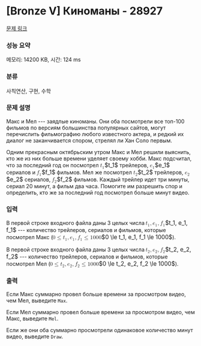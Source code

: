 # [Bronze V] Киноманы - 28927 

[문제 링크](https://www.acmicpc.net/problem/28927) 

### 성능 요약

메모리: 14200 KB, 시간: 124 ms

### 분류

사칙연산, 구현, 수학

### 문제 설명

<p>Макс и Мел --- заядлые киноманы. Они оба посмотрели все топ-100 фильмов по версиям большинства популярных сайтов, могут перечислить фильмографию любого известного актера, и редкий их диалог не заканчивается спором, стрелял ли Хан Соло первым. </p>

<p>Одним прекрасным октябрьским утром Макс и Мел решили выяснить, кто же из них больше времени уделяет своему хобби. Макс подсчитал, что за последний год он посмотрел <mjx-container class="MathJax" jax="CHTML" style="font-size: 109%; position: relative;"><mjx-math class="MJX-TEX" aria-hidden="true"><mjx-msub><mjx-mi class="mjx-i"><mjx-c class="mjx-c1D461 TEX-I"></mjx-c></mjx-mi><mjx-script style="vertical-align: -0.15em;"><mjx-mn class="mjx-n" size="s"><mjx-c class="mjx-c31"></mjx-c></mjx-mn></mjx-script></mjx-msub></mjx-math><mjx-assistive-mml unselectable="on" display="inline"><math xmlns="http://www.w3.org/1998/Math/MathML"><msub><mi>t</mi><mn>1</mn></msub></math></mjx-assistive-mml><span aria-hidden="true" class="no-mathjax mjx-copytext">$t_1$</span></mjx-container> трейлеров, <mjx-container class="MathJax" jax="CHTML" style="font-size: 109%; position: relative;"><mjx-math class="MJX-TEX" aria-hidden="true"><mjx-msub><mjx-mi class="mjx-i"><mjx-c class="mjx-c1D452 TEX-I"></mjx-c></mjx-mi><mjx-script style="vertical-align: -0.15em;"><mjx-mn class="mjx-n" size="s"><mjx-c class="mjx-c31"></mjx-c></mjx-mn></mjx-script></mjx-msub></mjx-math><mjx-assistive-mml unselectable="on" display="inline"><math xmlns="http://www.w3.org/1998/Math/MathML"><msub><mi>e</mi><mn>1</mn></msub></math></mjx-assistive-mml><span aria-hidden="true" class="no-mathjax mjx-copytext">$e_1$</span></mjx-container> сериалов и <mjx-container class="MathJax" jax="CHTML" style="font-size: 109%; position: relative;"><mjx-math class="MJX-TEX" aria-hidden="true"><mjx-msub><mjx-mi class="mjx-i"><mjx-c class="mjx-c1D453 TEX-I"></mjx-c></mjx-mi><mjx-script style="vertical-align: -0.15em; margin-left: -0.06em;"><mjx-mn class="mjx-n" size="s"><mjx-c class="mjx-c31"></mjx-c></mjx-mn></mjx-script></mjx-msub></mjx-math><mjx-assistive-mml unselectable="on" display="inline"><math xmlns="http://www.w3.org/1998/Math/MathML"><msub><mi>f</mi><mn>1</mn></msub></math></mjx-assistive-mml><span aria-hidden="true" class="no-mathjax mjx-copytext">$f_1$</span></mjx-container> фильмов. Мел же посмотрел <mjx-container class="MathJax" jax="CHTML" style="font-size: 109%; position: relative;"><mjx-math class="MJX-TEX" aria-hidden="true"><mjx-msub><mjx-mi class="mjx-i"><mjx-c class="mjx-c1D461 TEX-I"></mjx-c></mjx-mi><mjx-script style="vertical-align: -0.15em;"><mjx-mn class="mjx-n" size="s"><mjx-c class="mjx-c32"></mjx-c></mjx-mn></mjx-script></mjx-msub></mjx-math><mjx-assistive-mml unselectable="on" display="inline"><math xmlns="http://www.w3.org/1998/Math/MathML"><msub><mi>t</mi><mn>2</mn></msub></math></mjx-assistive-mml><span aria-hidden="true" class="no-mathjax mjx-copytext">$t_2$</span></mjx-container> трейлеров, <mjx-container class="MathJax" jax="CHTML" style="font-size: 109%; position: relative;"><mjx-math class="MJX-TEX" aria-hidden="true"><mjx-msub><mjx-mi class="mjx-i"><mjx-c class="mjx-c1D452 TEX-I"></mjx-c></mjx-mi><mjx-script style="vertical-align: -0.15em;"><mjx-mn class="mjx-n" size="s"><mjx-c class="mjx-c32"></mjx-c></mjx-mn></mjx-script></mjx-msub></mjx-math><mjx-assistive-mml unselectable="on" display="inline"><math xmlns="http://www.w3.org/1998/Math/MathML"><msub><mi>e</mi><mn>2</mn></msub></math></mjx-assistive-mml><span aria-hidden="true" class="no-mathjax mjx-copytext">$e_2$</span></mjx-container> сериалов, <mjx-container class="MathJax" jax="CHTML" style="font-size: 109%; position: relative;"><mjx-math class="MJX-TEX" aria-hidden="true"><mjx-msub><mjx-mi class="mjx-i"><mjx-c class="mjx-c1D453 TEX-I"></mjx-c></mjx-mi><mjx-script style="vertical-align: -0.15em; margin-left: -0.06em;"><mjx-mn class="mjx-n" size="s"><mjx-c class="mjx-c32"></mjx-c></mjx-mn></mjx-script></mjx-msub></mjx-math><mjx-assistive-mml unselectable="on" display="inline"><math xmlns="http://www.w3.org/1998/Math/MathML"><msub><mi>f</mi><mn>2</mn></msub></math></mjx-assistive-mml><span aria-hidden="true" class="no-mathjax mjx-copytext">$f_2$</span></mjx-container> фильмов. Каждый трейлер идет три минуты, сериал 20 минут, а фильм два часа. Помогите им разрешить спор и определить, кто же за последний год посмотрел больше минут видео.</p>

### 입력 

 <p>В первой строке входного файла даны 3 целых числа <mjx-container class="MathJax" jax="CHTML" style="font-size: 109%; position: relative;"><mjx-math class="MJX-TEX" aria-hidden="true"><mjx-msub><mjx-mi class="mjx-i"><mjx-c class="mjx-c1D461 TEX-I"></mjx-c></mjx-mi><mjx-script style="vertical-align: -0.15em;"><mjx-mn class="mjx-n" size="s"><mjx-c class="mjx-c31"></mjx-c></mjx-mn></mjx-script></mjx-msub><mjx-mo class="mjx-n"><mjx-c class="mjx-c2C"></mjx-c></mjx-mo><mjx-msub space="2"><mjx-mi class="mjx-i"><mjx-c class="mjx-c1D452 TEX-I"></mjx-c></mjx-mi><mjx-script style="vertical-align: -0.15em;"><mjx-mn class="mjx-n" size="s"><mjx-c class="mjx-c31"></mjx-c></mjx-mn></mjx-script></mjx-msub><mjx-mo class="mjx-n"><mjx-c class="mjx-c2C"></mjx-c></mjx-mo><mjx-msub space="2"><mjx-mi class="mjx-i"><mjx-c class="mjx-c1D453 TEX-I"></mjx-c></mjx-mi><mjx-script style="vertical-align: -0.15em; margin-left: -0.06em;"><mjx-mn class="mjx-n" size="s"><mjx-c class="mjx-c31"></mjx-c></mjx-mn></mjx-script></mjx-msub></mjx-math><mjx-assistive-mml unselectable="on" display="inline"><math xmlns="http://www.w3.org/1998/Math/MathML"><msub><mi>t</mi><mn>1</mn></msub><mo>,</mo><msub><mi>e</mi><mn>1</mn></msub><mo>,</mo><msub><mi>f</mi><mn>1</mn></msub></math></mjx-assistive-mml><span aria-hidden="true" class="no-mathjax mjx-copytext">$t_1, e_1, f_1$</span></mjx-container> --- количество трейлеров, сериалов  и фильмов, которые посмотрел Макс (<mjx-container class="MathJax" jax="CHTML" style="font-size: 109%; position: relative;"><mjx-math class="MJX-TEX" aria-hidden="true"><mjx-mn class="mjx-n"><mjx-c class="mjx-c30"></mjx-c></mjx-mn><mjx-mo class="mjx-n" space="4"><mjx-c class="mjx-c2264"></mjx-c></mjx-mo><mjx-msub space="4"><mjx-mi class="mjx-i"><mjx-c class="mjx-c1D461 TEX-I"></mjx-c></mjx-mi><mjx-script style="vertical-align: -0.15em;"><mjx-mn class="mjx-n" size="s"><mjx-c class="mjx-c31"></mjx-c></mjx-mn></mjx-script></mjx-msub><mjx-mo class="mjx-n"><mjx-c class="mjx-c2C"></mjx-c></mjx-mo><mjx-msub space="2"><mjx-mi class="mjx-i"><mjx-c class="mjx-c1D452 TEX-I"></mjx-c></mjx-mi><mjx-script style="vertical-align: -0.15em;"><mjx-mn class="mjx-n" size="s"><mjx-c class="mjx-c31"></mjx-c></mjx-mn></mjx-script></mjx-msub><mjx-mo class="mjx-n"><mjx-c class="mjx-c2C"></mjx-c></mjx-mo><mjx-msub space="2"><mjx-mi class="mjx-i"><mjx-c class="mjx-c1D453 TEX-I"></mjx-c></mjx-mi><mjx-script style="vertical-align: -0.15em; margin-left: -0.06em;"><mjx-mn class="mjx-n" size="s"><mjx-c class="mjx-c31"></mjx-c></mjx-mn></mjx-script></mjx-msub><mjx-mo class="mjx-n" space="4"><mjx-c class="mjx-c2264"></mjx-c></mjx-mo><mjx-mn class="mjx-n" space="4"><mjx-c class="mjx-c31"></mjx-c><mjx-c class="mjx-c30"></mjx-c><mjx-c class="mjx-c30"></mjx-c><mjx-c class="mjx-c30"></mjx-c></mjx-mn></mjx-math><mjx-assistive-mml unselectable="on" display="inline"><math xmlns="http://www.w3.org/1998/Math/MathML"><mn>0</mn><mo>≤</mo><msub><mi>t</mi><mn>1</mn></msub><mo>,</mo><msub><mi>e</mi><mn>1</mn></msub><mo>,</mo><msub><mi>f</mi><mn>1</mn></msub><mo>≤</mo><mn>1000</mn></math></mjx-assistive-mml><span aria-hidden="true" class="no-mathjax mjx-copytext">$0 \le t_1, e_1, f_1 \le 1000$</span></mjx-container>).</p>

<p>В первой строке входного файла даны 3 целых числа <mjx-container class="MathJax" jax="CHTML" style="font-size: 109%; position: relative;"><mjx-math class="MJX-TEX" aria-hidden="true"><mjx-msub><mjx-mi class="mjx-i"><mjx-c class="mjx-c1D461 TEX-I"></mjx-c></mjx-mi><mjx-script style="vertical-align: -0.15em;"><mjx-mn class="mjx-n" size="s"><mjx-c class="mjx-c32"></mjx-c></mjx-mn></mjx-script></mjx-msub><mjx-mo class="mjx-n"><mjx-c class="mjx-c2C"></mjx-c></mjx-mo><mjx-msub space="2"><mjx-mi class="mjx-i"><mjx-c class="mjx-c1D452 TEX-I"></mjx-c></mjx-mi><mjx-script style="vertical-align: -0.15em;"><mjx-mn class="mjx-n" size="s"><mjx-c class="mjx-c32"></mjx-c></mjx-mn></mjx-script></mjx-msub><mjx-mo class="mjx-n"><mjx-c class="mjx-c2C"></mjx-c></mjx-mo><mjx-msub space="2"><mjx-mi class="mjx-i"><mjx-c class="mjx-c1D453 TEX-I"></mjx-c></mjx-mi><mjx-script style="vertical-align: -0.15em; margin-left: -0.06em;"><mjx-mn class="mjx-n" size="s"><mjx-c class="mjx-c32"></mjx-c></mjx-mn></mjx-script></mjx-msub></mjx-math><mjx-assistive-mml unselectable="on" display="inline"><math xmlns="http://www.w3.org/1998/Math/MathML"><msub><mi>t</mi><mn>2</mn></msub><mo>,</mo><msub><mi>e</mi><mn>2</mn></msub><mo>,</mo><msub><mi>f</mi><mn>2</mn></msub></math></mjx-assistive-mml><span aria-hidden="true" class="no-mathjax mjx-copytext">$t_2, e_2, f_2$</span></mjx-container> --- количество трейлеров, сериалов и фильмов, которые посмотрел Мел (<mjx-container class="MathJax" jax="CHTML" style="font-size: 109%; position: relative;"><mjx-math class="MJX-TEX" aria-hidden="true"><mjx-mn class="mjx-n"><mjx-c class="mjx-c30"></mjx-c></mjx-mn><mjx-mo class="mjx-n" space="4"><mjx-c class="mjx-c2264"></mjx-c></mjx-mo><mjx-msub space="4"><mjx-mi class="mjx-i"><mjx-c class="mjx-c1D461 TEX-I"></mjx-c></mjx-mi><mjx-script style="vertical-align: -0.15em;"><mjx-mn class="mjx-n" size="s"><mjx-c class="mjx-c32"></mjx-c></mjx-mn></mjx-script></mjx-msub><mjx-mo class="mjx-n"><mjx-c class="mjx-c2C"></mjx-c></mjx-mo><mjx-msub space="2"><mjx-mi class="mjx-i"><mjx-c class="mjx-c1D452 TEX-I"></mjx-c></mjx-mi><mjx-script style="vertical-align: -0.15em;"><mjx-mn class="mjx-n" size="s"><mjx-c class="mjx-c32"></mjx-c></mjx-mn></mjx-script></mjx-msub><mjx-mo class="mjx-n"><mjx-c class="mjx-c2C"></mjx-c></mjx-mo><mjx-msub space="2"><mjx-mi class="mjx-i"><mjx-c class="mjx-c1D453 TEX-I"></mjx-c></mjx-mi><mjx-script style="vertical-align: -0.15em; margin-left: -0.06em;"><mjx-mn class="mjx-n" size="s"><mjx-c class="mjx-c32"></mjx-c></mjx-mn></mjx-script></mjx-msub><mjx-mo class="mjx-n" space="4"><mjx-c class="mjx-c2264"></mjx-c></mjx-mo><mjx-mn class="mjx-n" space="4"><mjx-c class="mjx-c31"></mjx-c><mjx-c class="mjx-c30"></mjx-c><mjx-c class="mjx-c30"></mjx-c><mjx-c class="mjx-c30"></mjx-c></mjx-mn></mjx-math><mjx-assistive-mml unselectable="on" display="inline"><math xmlns="http://www.w3.org/1998/Math/MathML"><mn>0</mn><mo>≤</mo><msub><mi>t</mi><mn>2</mn></msub><mo>,</mo><msub><mi>e</mi><mn>2</mn></msub><mo>,</mo><msub><mi>f</mi><mn>2</mn></msub><mo>≤</mo><mn>1000</mn></math></mjx-assistive-mml><span aria-hidden="true" class="no-mathjax mjx-copytext">$0 \le t_2, e_2, f_2 \le 1000$</span></mjx-container>).</p>

### 출력 

 <p>Если Макс суммарно провел больше времени за просмотром видео, чем Мел, выведите <code>Max</code>.</p>

<p>Если Мел суммарно провел больше времени за просмотром видео, чем Макс, выведите <code>Mel</code>.</p>

<p>Если же они оба суммарно просмотрели одинаковое количество минут видео, выведите <code>Draw</code>.</p>

